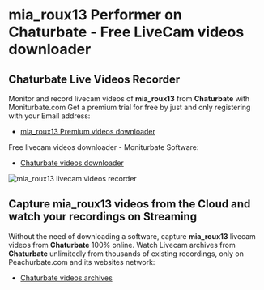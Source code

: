 # mia_roux13 Performer on Chaturbate - Free LiveCam videos downloader

## Chaturbate Live Videos Recorder

Monitor and record livecam videos of **mia_roux13** from **Chaturbate** with Moniturbate.com
Get a premium trial for free by just and only registering with your Email address:
* [mia_roux13 Premium videos downloader](https://moniturbate.com/request-demo-licence-key.html)

Free livecam videos downloader - Moniturbate Software:
* [Chaturbate videos downloader](https://moniturbate.com/moniturbate-download-software.html)

![mia_roux13 livecam videos recorder](https://peachurnet.com/templates/moniturbate-software.png)


## Capture mia_roux13 videos from the Cloud and watch your recordings on Streaming

Without the need of downloading a software, capture **mia_roux13** livecam videos from **Chaturbate** 100% online.
Watch Livecam archives from **Chaturbate** unlimitedly from thousands of existing recordings, only on Peachurbate.com and its websites network:
* [Chaturbate videos archives](https://peachurnet.com/)